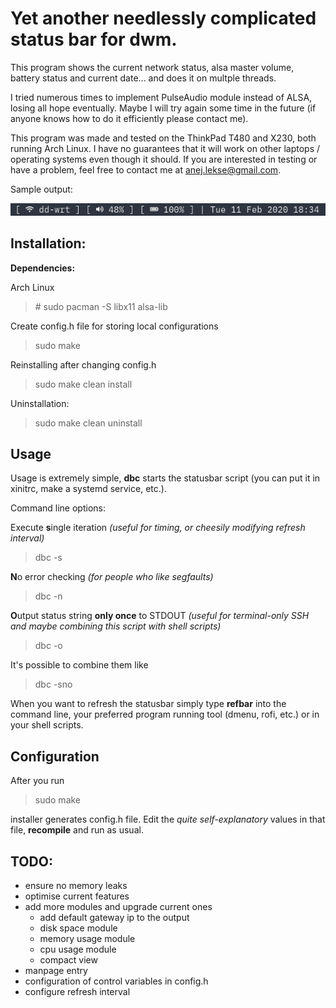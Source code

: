 # Yet another needlessly complicated status bar for dwm.

This program shows the current network status, alsa master volume, battery status and current date... and does it on multple threads.

I tried numerous times to implement PulseAudio module instead of ALSA, losing all hope eventually. Maybe I will try again some time in the future (if anyone knows how to do it efficiently please contact me).

This program was made and tested on the ThinkPad T480 and X230, both running Arch Linux. I have no guarantees that it will work on other laptops / operating systems even though it should. If you are interested in testing or have a problem, feel free to contact me at anej.lekse@gmail.com.

Sample output:

![alt text](https://github.com/anejl/dbc/blob/master/demo.png "Sample output")

## Installation:

**Dependencies:**

Arch Linux

> \# sudo pacman -S libx11 alsa-lib

Create config.h file for storing local configurations

> sudo make

Reinstalling after changing config.h

> sudo make clean install

Uninstallation:

> sudo make clean uninstall

## Usage

Usage is extremely simple, **dbc** starts the statusbar script (you can put it in xinitrc, make a systemd service, etc.).

Command line options:

Execute **s**ingle iteration *(useful for timing, or cheesily modifying refresh interval)*

> dbc -s

**N**o error checking *(for people who like segfaults)*

> dbc -n

**O**utput status string **only once** to STDOUT *(useful for terminal-only SSH and maybe combining this script with shell scripts)*

> dbc -o

It's possible to combine them like

> dbc -sno

When you want to refresh the statusbar simply type **refbar** into the command line, your preferred program running tool (dmenu, rofi, etc.) or in your shell scripts.

## Configuration

After you run 

> sudo make 

installer generates config.h file. Edit the *quite self-explanatory* values in that file, **recompile** and run as usual.

## TODO:

- ensure no memory leaks
- optimise current features 
- add more modules and upgrade current ones
	- add default gateway ip to the output
	- disk space module
	- memory usage module
	- cpu usage module
	- compact view
- manpage entry
- configuration of control variables in config.h
- configure refresh interval
